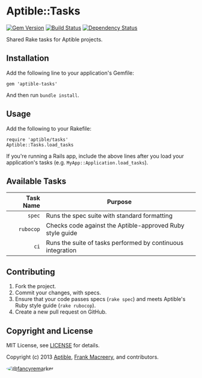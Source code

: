 # Aptible::Tasks

[![Gem Version](https://badge.fury.io/rb/aptible-tasks.png)](https://rubygems.org/gems/aptible-tasks)
[![Build Status](https://travis-ci.org/aptible/aptible-tasks.png?branch=master)](https://travis-ci.org/aptible/aptible-tasks)
[![Dependency Status](https://gemnasium.com/aptible/aptible-tasks.png)](https://gemnasium.com/aptible/aptible-tasks)

Shared Rake tasks for Aptible projects.

## Installation

Add the following line to your application's Gemfile:

    gem 'aptible-tasks'

And then run `bundle install`.

## Usage

Add the following to your Rakefile:

    require 'aptible/tasks'
    Aptible::Tasks.load_tasks

If you're running a Rails app, include the above lines after you load your application's tasks (e.g. `MyApp::Application.load_tasks`).

## Available Tasks

| Task Name | Purpose |
| ---------:| ------- |
| `spec` | Runs the spec suite with standard formatting |
| `rubocop` | Checks code against the Aptible-approved Ruby style guide |
| `ci` | Runs the suite of tasks performed by continuous integration |

## Contributing

1. Fork the project.
1. Commit your changes, with specs.
1. Ensure that your code passes specs (`rake spec`) and meets Aptible's Ruby style guide (`rake rubocop`).
1. Create a new pull request on GitHub.

## Copyright and License

MIT License, see [LICENSE](LICENSE.md) for details.

Copyright (c) 2013 [Aptible](https://www.aptible.com), [Frank Macreery](https://github.com/fancyremarker), and contributors.

[<img src="https://s.gravatar.com/avatar/f7790b867ae619ae0496460aa28c5861?s=60" style="border-radius: 50%;" alt="@fancyremarker" />](https://github.com/fancyremarker)
